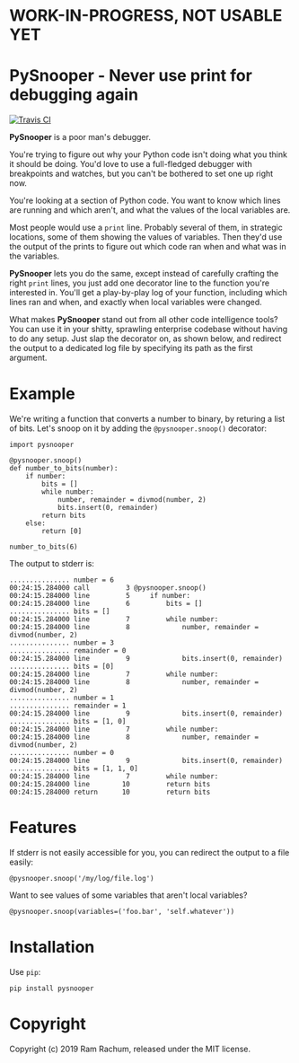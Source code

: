 # WORK-IN-PROGRESS, NOT USABLE YET #

# PySnooper - Never use print for debugging again #

[![Travis CI](https://img.shields.io/travis/cool-RR/PySnooper/master.svg)](https://travis-ci.org/cool-RR/PySnooper)

**PySnooper** is a poor man's debugger. 

You're trying to figure out why your Python code isn't doing what you think it should be doing. You'd love to use a full-fledged debugger with breakpoints and watches, but you can't be bothered to set one up right now.

You're looking at a section of Python code. You want to know which lines are running and which aren't, and what the values of the local variables are. 

Most people would use a `print` line. Probably several of them, in strategic locations, some of them showing the values of variables. Then they'd use the output of the prints to figure out which code ran when and what was in the variables.

**PySnooper** lets you do the same, except instead of carefully crafting the right `print` lines, you just add one decorator line to the function you're interested in. You'll get a play-by-play log of your function, including which lines ran and   when, and exactly when local variables were changed.

What makes **PySnooper** stand out from all other code intelligence tools? You can use it in your shitty, sprawling enterprise codebase without having to do any setup. Just slap the decorator on, as shown below, and redirect the output to a dedicated log file by specifying its path as the first argument.

# Example #

We're writing a function that converts a number to binary, by returing a list of bits. Let's snoop on it by adding the `@pysnooper.snoop()` decorator:

    import pysnooper
    
    @pysnooper.snoop()
    def number_to_bits(number):
        if number:
            bits = []
            while number:
                number, remainder = divmod(number, 2)
                bits.insert(0, remainder)
            return bits
        else:
            return [0]
        
    number_to_bits(6)

The output to stderr is: 
    
    ............... number = 6
    00:24:15.284000 call         3 @pysnooper.snoop()
    00:24:15.284000 line         5     if number:
    00:24:15.284000 line         6         bits = []
    ............... bits = []
    00:24:15.284000 line         7         while number:
    00:24:15.284000 line         8             number, remainder = divmod(number, 2)
    ............... number = 3
    ............... remainder = 0
    00:24:15.284000 line         9             bits.insert(0, remainder)
    ............... bits = [0]
    00:24:15.284000 line         7         while number:
    00:24:15.284000 line         8             number, remainder = divmod(number, 2)
    ............... number = 1
    ............... remainder = 1
    00:24:15.284000 line         9             bits.insert(0, remainder)
    ............... bits = [1, 0]
    00:24:15.284000 line         7         while number:
    00:24:15.284000 line         8             number, remainder = divmod(number, 2)
    ............... number = 0
    00:24:15.284000 line         9             bits.insert(0, remainder)
    ............... bits = [1, 1, 0]
    00:24:15.284000 line         7         while number:
    00:24:15.284000 line        10         return bits
    00:24:15.284000 return      10         return bits


# Features #

If stderr is not easily accessible for you, you can redirect the output to a file easily:

    @pysnooper.snoop('/my/log/file.log')
    
Want to see values of some variables that aren't local variables?

    @pysnooper.snoop(variables=('foo.bar', 'self.whatever'))
    
    
# Installation # 

Use `pip`:

    pip install pysnooper


# Copyright #

Copyright (c) 2019 Ram Rachum, released under the MIT license.